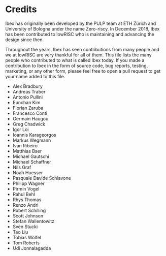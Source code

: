 Credits
=======

Ibex has originally been developed by the PULP team at ETH Zürich and
University of Bologna under the name Zero-riscy. In December 2018, Ibex has
been contributed to lowRISC who is maintaining and advancing the design since
then.

Throughout the years, Ibex has seen contributions from many people and we at
lowRISC are very thankful for all of them. This file lists the many people who
contributed to what is called Ibex today. If you made a contribution to Ibex
in the form of source code, bug reports, testing, marketing, or any other form,
please feel free to open a pull request to get your name added to this file.

- Alex Bradbury
- Andreas Traber
- Antonio Pullini
- Eunchan Kim
- Florian Zaruba
- Francesco Conti
- Germain Haugou
- Greg Chadwick
- Igor Loi
- Ioannis Karageorgos
- Markus Wegmann
- Ivan Ribeiro
- Matthias Baer
- Michael Gautschi
- Michael Schaffner
- Nils Graf
- Noah Huesser
- Pasquale Davide Schiavone
- Philipp Wagner
- Pirmin Vogel
- Rahul Behl
- Rhys Thomas
- Renzo Andri
- Robert Schilling
- Scott Johnson
- Stefan Wallentowitz
- Sven Stucki
- Tao Liu
- Tobias Wölfel
- Tom Roberts
- Udi Jonnalagadda
